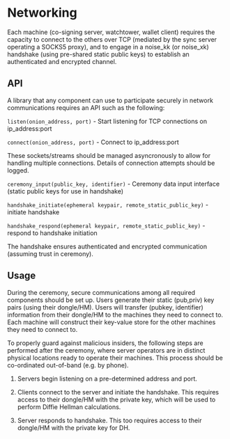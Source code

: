 # Networking

Each machine (co-signing server, watchtower, wallet client) requires the capacity to connect to the others over TCP (mediated by the sync server operating a SOCKS5 proxy), and to engage in a noise_kk (or noise_xk) handshake (using pre-shared static public keys) to establish an authenticated and encrypted channel. 

## API

A library that any component can use to participate securely in network communications requires an API such as the following:

`listen(onion_address, port)` - Start listening for TCP connections on ip_address:port

`connect(onion_address, port)`   - Connect to ip_address:port

These sockets/streams should be managed asyncronously to allow for handling multiple connections. Details of connection attempts should be logged.

`ceremony_input(public_key, identifier)`  - Ceremony data input interface (static public keys for use in handshake)

`handshake_initiate(ephemeral keypair, remote_static_public_key)`   - initiate handshake

`handshake_respond(ephemeral keypair, remote_static_public_key)`   - respond to handshake initiation
                
The handshake ensures authenticated and encrypted communication (assuming trust in ceremony).

## Usage

During the ceremony, secure communications among all required components should be set up. Users generate their static (pub,priv) key pairs (using their dongle/HM). Users will transfer (pubkey, identifier) information from their dongle/HM to the machines they need to connect to. Each machine will construct their key-value store for the other machines they need to connect to.

To properly guard against malicious insiders, the following steps are performed after the ceremony, where server operators are in distinct physical locations ready to operate their machines. This process should be co-ordinated out-of-band (e.g. by phone). 

1. Servers begin listening on a pre-determined address and port.

2. Clients connect to the server and initiate the handshake. This requires access to their dongle/HM with the private key, which will be used to perform Diffie Hellman calculations. 

3. Server responds to handshake. This too requires access to their dongle/HM with the private key for DH.
